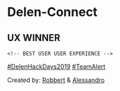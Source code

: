 # Delen-Connect

## UX WINNER
`<!-- BEST USER USER EXPERIENCE -->`

[#DelenHackDays2019](https://hackathon.delen.be/)
[#TeamAlert](https://www.instagram.com/p/Bt6QHyinch5/)

Created by: [Robbert](https://github.com/RobLui) & [Alessandro](https://github.com/alessandroaussems)
